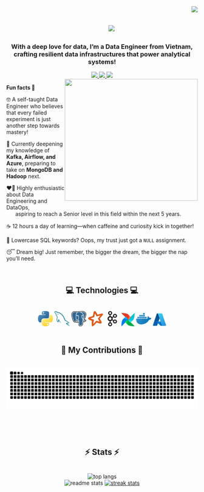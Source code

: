 <img align="right" src="https://visitor-badge.laobi.icu/badge?page_id=lnynhi02.lnynhi02" />

<h1 align="center">
    <img src="https://readme-typing-svg.herokuapp.com/?font=Righteous&size=35&color=0366D6&center=true&vCenter=true&width=500&height=70&duration=2000&pause=800&lines=Hello+World!+👋;+++I'm+Yen+Nhi+!;Welcome+to+my+Github+profile+!;" style="margin-left: 50px"/>
</h1>

<h3 align="center">With a deep love for data, I’m a Data Engineer from Vietnam, crafting resilient data infrastructures that power analytical systems!</h3>

<div align="center"> 
  <a href="mailto:ynnhi1508@gmail.com">
    <img src="https://img.shields.io/badge/Gmail-333333?style=for-the-badge&logo=gmail&logoColor=red" />
  </a>
  <a href="https://www.linkedin.com/in/yen-nhi-077074270/" target="_blank">
    <img src="https://img.shields.io/badge/LinkedIn-0077B5?style=for-the-badge&logo=linkedin&logoColor=white" target="_blank" />
  </a>
  <a href=https://yennhi-1508.netlify.app/ target="_blank">
     <img src="https://img.shields.io/badge/Portfolio-FF5722?style=for-the-badge&logo=todoist&logoColor=white" target="_blank" /> 
  </a>
</div>

<img align="right" width=350 height=320 src="https://media1.giphy.com/media/v1.Y2lkPTc5MGI3NjExcTNkdHQ5d3RnNGVndXdhNmN2cjd2bjRkeTk4YW9ndWcxeGJxb2t6ZCZlcD12MV9pbnRlcm5hbF9naWZfYnlfaWQmY3Q9Zw/aYvAT2QTNL8IUpEho2/giphy.webp" />

**Fun facts 📝**
<div>
    
🤓 A self-taught Data Engineer who believes that every failed experiment is just another step towards mastery!
    
🌱 Currently deepening my knowledge of **Kafka, Airflow, and Azure**, preparing to take on **MongoDB and Hadoop** next.

❤️‍🔥 Highly enthusiastic about Data Engineering and DataOps,  
&nbsp;&nbsp;&nbsp;&nbsp;&nbsp;&nbsp;aspiring to reach a Senior level in this field within the next 5 years.

☕ 12 hours a day of learning—when caffeine and curiosity kick in together!

😬 Lowercase SQL keywords? Oops, my trust just got a `NULL` assignment.

😴 Dream big! Just remember, the bigger the dream, the bigger the nap you’ll need.

</div>
<br/>
 
<h2 align="center">💻	Technologies 💻</h2>
<br/>
<div align="center">
    <img width=40 height=40 src="assets/python.png" />
    <img width=40 height=40 src="assets/mysql.png" />
    <img width=40 height=40 src="assets/postgres.png" />
    <img width=40 height=40 src="assets/spark.png" />
    <img width=40 height=40 src="assets/kafka.png" />
    <img width=35 height=35 src="assets/airflow.png" />
    <img width=40 height=40 src="assets/docker.png" />
    <img width=35 height=35 src="assets/azure.png" />
<br>
</div>

<br/>

<div align="center">
  <h2>🐍 My Contributions 🐍</h2>
  <br>
  <img alt="snake eating my contributions" src="https://raw.githubusercontent.com/lnynhi02/lnynhi02/output/github-contribution-grid-snake.svg" />
  
  <br/><br/><br/>
</div>

<h2 align="center">⚡ Stats ⚡</h2>
<br>
<div align=center>
  <img width=325 src="https://github-readme-stats.vercel.app/api/top-langs/?username=lnynhi02&hide=HTML&langs_count=8&layout=compact&theme=codeSTACKr&border_radius=18&size_weight=0.5&count_weight=0.5&exclude_repo=github-readme-stats" alt="top langs" />

  <br/>

  <img src ="https://github-readme-stats.vercel.app/api?username=lnynhi02&show_icons=true&rank_icon=github&theme=codeSTACKr&border_radius=18" alt="readme stats"/>
  <a href="https://git.io/streak-stats"><img src="https://streak-stats.demolab.com?user=lnynhi02&theme=codeSTACKr&border_radius=18&date_format=M%20j%5B%2C%20Y%5D" alt="streak stats" /></a>
